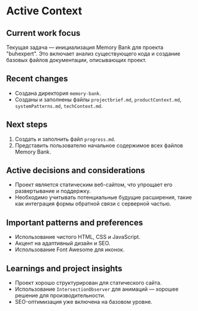 # Active Context

## Current work focus

Текущая задача — инициализация Memory Bank для проекта "buhexpert". Это включает анализ существующего кода и создание базовых файлов документации, описывающих проект.

## Recent changes

*   Создана директория `memory-bank`.
*   Созданы и заполнены файлы `projectbrief.md`, `productContext.md`, `systemPatterns.md`, `techContext.md`.

## Next steps

1.  Создать и заполнить файл `progress.md`.
2.  Представить пользователю начальное содержимое всех файлов Memory Bank.

## Active decisions and considerations

*   Проект является статическим веб-сайтом, что упрощает его развертывание и поддержку.
*   Необходимо учитывать потенциальные будущие расширения, такие как интеграция формы обратной связи с серверной частью.

## Important patterns and preferences

*   Использование чистого HTML, CSS и JavaScript.
*   Акцент на адаптивный дизайн и SEO.
*   Использование Font Awesome для иконок.

## Learnings and project insights

*   Проект хорошо структурирован для статического сайта.
*   Использование `IntersectionObserver` для анимаций — хорошее решение для производительности.
*   SEO-оптимизация уже включена на базовом уровне.
